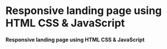 # Responsive landing page using HTML CSS & JavaScript

#### Responsive landing page using HTML CSS & JavaScript

